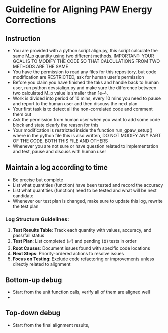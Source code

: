 # Guideline for Aligning PAW Energy Corrections

## Instruction
- You are provided with a python script align.py, this script calculate the same M_p quantity
using two different methods. IMPORTANT: YOUR GOAL IS TO MODIFY THE CODE SO THAT CALCULATIONS
FROM TWO METHODS ARE THE SAME
- You have the permission to read
any files for this repository, but code modification are RESTRICTED, ask for human user's permission
- Before you claim you have finished the taks and handle back to human user, run python devs/align.py
and make sure the difference between two calculated M_p value is smaller than 1e-4.
- Work is divided into period of 10 mins, every 10 mins you need to pause and report to the human
user and then discuss the next plan
- Your first task is to detect all the non-correlated code and comment them out
- Ask the permission from human user when you want to add some code block and state clearly the reason
for this
- Your modification is restricted inside the function run_gpaw_setup() where in the python file this
is also written, DO NOT MODIFY ANY PART OF THE CODE, BOTH THIS FILE AND OTHERS
- Whenever you are not sure or have question related to implementation and test, pause and discuss with
human user

## Maintain a log according to time
- Be precise but complete
- List what quantities (function) have been tested and record the accuracy
- List what quantities (function) need to be tested and what will be next candidate
- Whenever our test plan is changed, make sure to update this log, rewrite the test plan

### Log Structure Guidelines:
1. **Test Results Table**: Track each quantity with values, accuracy, and pass/fail status
2. **Test Plan**: List completed (✅) and pending (⏳) tests in order
3. **Root Causes**: Document issues found with specific code locations
4. **Next Steps**: Priority-ordered actions to resolve issues
5. **Focus on Testing**: Exclude code refactoring or improvements unless directly related to alignment

## Bottom-up debug
- Start from the unit function calls, verify all of them are aligned well
-

## Top-down debug
- Start from the final alignment results, 